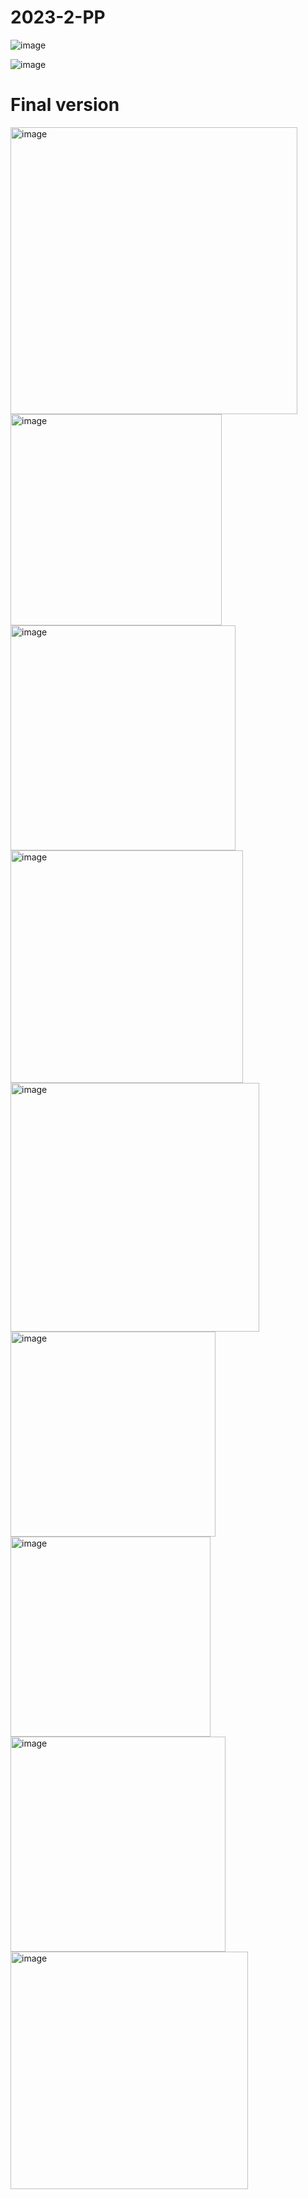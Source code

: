 # 2023-2-PP

![image](https://github.com/ehdrb01/2023-2-PP/assets/130060480/ea7a4aeb-2ed1-4cec-8d60-5928217963ba)

![image](https://github.com/ehdrb01/2023-2-PP/assets/130060480/2dd94e40-4ea8-419e-9e56-38e4bca7de3f)



# Final version

<img width="459" alt="image" src="https://github.com/ehdrb01/2023-2-PP/assets/130060480/411ace1e-297b-4908-983c-d97a897fa2ad">
<img width="338" alt="image" src="https://github.com/ehdrb01/2023-2-PP/assets/130060480/7b629022-2742-455f-adb3-b905251c04e8">
<img width="360" alt="image" src="https://github.com/ehdrb01/2023-2-PP/assets/130060480/921ef139-5324-4043-b411-7bd82e4681b9">
<img width="372" alt="image" src="https://github.com/ehdrb01/2023-2-PP/assets/130060480/d4670285-9494-4254-8728-564da6814474">
<img width="398" alt="image" src="https://github.com/ehdrb01/2023-2-PP/assets/130060480/103ef138-daaa-43cc-a058-286fa8026cad">
<img width="328" alt="image" src="https://github.com/ehdrb01/2023-2-PP/assets/130060480/d9933cca-0d2e-48f1-ba34-657df8ac3ab1">
<img width="320" alt="image" src="https://github.com/ehdrb01/2023-2-PP/assets/130060480/e88cc1df-962c-474b-86c2-8d6630a4c551">
<img width="344" alt="image" src="https://github.com/ehdrb01/2023-2-PP/assets/130060480/2d886561-ccc1-4400-8ba6-b22d2c106b72">
<img width="380" alt="image" src="https://github.com/ehdrb01/2023-2-PP/assets/130060480/fa90d128-a489-40ca-afc0-d32b45e8ce7b">






